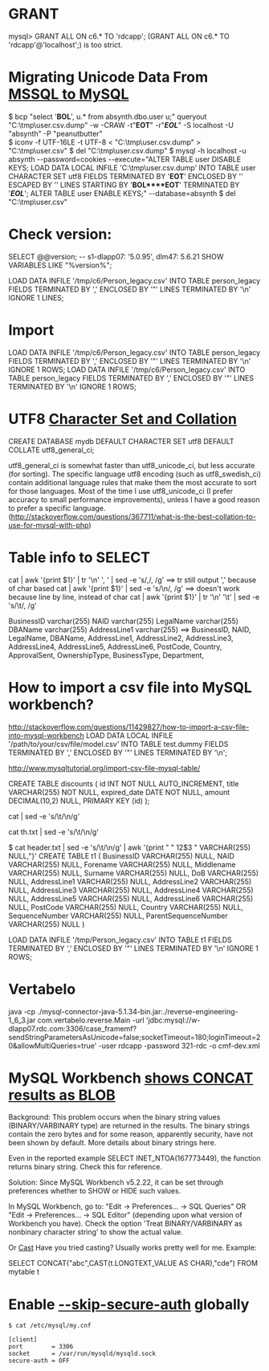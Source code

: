 # GRANT 
mysql> GRANT ALL ON c6.* TO 'rdcapp';
(GRANT ALL ON c6.* TO 'rdcapp'@'localhost';) is too strict.

# Migrating Unicode Data From [MSSQL to MySQL](http://www.wolflabs.org/2012/08/09/migrating-unicode-data-from-mssql-to-mysql/)

$ bcp "select '**BOL**', u.* from absynth.dbo.user u;" queryout "C:\tmp\user.csv.dump" -w -CRAW -t"**EOT**" -r"***EOL***" -S localhost -U "absynth" -P "peanutbutter"<br /> 
$ iconv -f UTF-16LE -t UTF-8 < "C:\tmp\user.csv.dump" > "C:\tmp\user.csv" 
$ del "C:\tmp\user.csv.dump" 
$ mysql -h localhost -u absynth --password=cookies --execute="ALTER TABLE user DISABLE KEYS; LOAD DATA LOCAL INFILE 'C:\tmp\user.csv.dump' INTO TABLE user CHARACTER SET utf8 FIELDS TERMINATED BY '**EOT**' ENCLOSED BY '' ESCAPED BY '' LINES STARTING BY '**BOL****EOT**' TERMINATED BY '***EOL***'; ALTER TABLE user ENABLE KEYS;" --database=absynth 
$ del "C:\tmp\user.csv"


# Check version:
SELECT @@version; -- s1-dlapp07: '5.0.95', dlm47: 5.6.21 
SHOW VARIABLES LIKE "%version%";

LOAD DATA INFILE '/tmp/c6/Person_legacy.csv'
INTO TABLE person_legacy
FIELDS TERMINATED BY ','
ENCLOSED BY '"'
LINES TERMINATED BY '\n'
IGNORE 1 LINES;


# Import
LOAD DATA INFILE '/tmp/c6/Person_legacy.csv'
INTO TABLE person_legacy
FIELDS TERMINATED BY ','
ENCLOSED BY '"'
LINES TERMINATED BY '\n'
IGNORE 1 ROWS;
LOAD DATA INFILE '/tmp/c6/Person_legacy.csv'
INTO TABLE person_legacy
FIELDS TERMINATED BY ','
ENCLOSED BY '"'
LINES TERMINATED BY '\n'
IGNORE 1 ROWS;


# UTF8 [Character Set and Collation](http://dev.mysql.com/doc/refman/5.0/en/charset-applications.html)
CREATE DATABASE mydb
  DEFAULT CHARACTER SET utf8
  DEFAULT COLLATE utf8_general_ci;

utf8_general_ci is somewhat faster than utf8_unicode_ci, but less accurate (for sorting). The specific language utf8 encoding (such as utf8_swedish_ci) contain additional language rules that make them the most accurate to sort for those languages. Most of the time I use utf8_unicode_ci (I prefer accuracy to small performance improvements), unless I have a good reason to prefer a specific language. (http://stackoverflow.com/questions/367711/what-is-the-best-collation-to-use-for-mysql-with-php)



# Table info to SELECT
cat | awk '{print $1}' | tr '\n' ', ' | sed -e 's/,/, /g' ==> tr still output ',' because of char based
cat | awk '{print $1}' | sed -e 's/\n/, /g' ==> doesn't work because line by line, instead of char
cat | awk '{print $1}' | tr '\n' '\t' | sed -e 's/\t/, /g' 

BusinessID	varchar(255)
NAID	varchar(255)
LegalName	varchar(255)
DBAName	varchar(255)
AddressLine1	varchar(255)
==>
BusinessID, NAID, LegalName, DBAName, AddressLine1, AddressLine2, AddressLine3, AddressLine4, AddressLine5, AddressLine6, PostCode, Country, ApprovalSent, OwnershipType, BusinessType, Department,


# How to import a csv file into MySQL workbench?
http://stackoverflow.com/questions/11429827/how-to-import-a-csv-file-into-mysql-workbench
LOAD DATA LOCAL INFILE '/path/to/your/csv/file/model.csv' INTO TABLE test.dummy FIELDS TERMINATED BY ',' ENCLOSED BY '"' LINES TERMINATED BY '\n';

http://www.mysqltutorial.org/import-csv-file-mysql-table/

CREATE TABLE discounts (
  id INT NOT NULL AUTO_INCREMENT,
  title VARCHAR(255) NOT NULL,
  expired_date DATE NOT NULL,
  amount DECIMAL(10,2) NULL,
  PRIMARY KEY (id)
);

cat | sed -e 's/\t/\n/g' 

cat th.txt | sed -e 's/\t/\n/g' 

$ cat header.txt | sed -e 's/\t/\n/g' | awk '{print "  " $1$2$3 " VARCHAR(255) NULL,"}'
CREATE TABLE t1 (
  BusinessID VARCHAR(255) NULL,
  NAID VARCHAR(255) NULL,
  Forename VARCHAR(255) NULL,
  Middlename VARCHAR(255) NULL,
  Surname VARCHAR(255) NULL,
  DoB VARCHAR(255) NULL,
  AddressLine1 VARCHAR(255) NULL,
  AddressLine2 VARCHAR(255) NULL,
  AddressLine3 VARCHAR(255) NULL,
  AddressLine4 VARCHAR(255) NULL,
  AddressLine5 VARCHAR(255) NULL,
  AddressLine6 VARCHAR(255) NULL,
  PostCode VARCHAR(255) NULL,
  Country VARCHAR(255) NULL,
  SequenceNumber VARCHAR(255) NULL,
  ParentSequenceNumber VARCHAR(255) NULL
)

LOAD DATA INFILE '/tmp/Person_legacy.csv' 
INTO TABLE t1 
FIELDS TERMINATED BY ',' 
ENCLOSED BY '"'
LINES TERMINATED BY '\n'
IGNORE 1 ROWS;


# Vertabelo
java -cp ./mysql-connector-java-5.1.34-bin.jar:./reverse-engineering-1_6_3.jar com.vertabelo.reverse.Main -url 'jdbc:mysql://w-dlapp07.rdc.com:3306/case_framemf?sendStringParametersAsUnicode=false;socketTimeout=180;loginTimeout=20&allowMultiQueries=true' -user rdcapp -password 321-rdc -o cmf-dev.xml


# MySQL Workbench [shows CONCAT results as BLOB](http://stackoverflow.com/questions/13634369/mysql-workbench-shows-results-as-blob)
Background: This problem occurs when the binary string values (BINARY/VARBINARY type) are returned in the results. The binary strings contain the zero bytes and for some reason, apparently security, have not been shown by default. More details about binary strings here.

Even in the reported example SELECT INET_NTOA(167773449), the function returns binary string. Check this for reference.

Solution: Since MySQL Workbench v5.2.22, it can be set through preferences whether to SHOW or HIDE such values.

In MySQL Workbench, go to: "Edit -> Preferences... -> SQL Queries" OR "Edit -> Preferences... -> SQL Editor" (depending upon what version of Workbench you have).
Check the option 'Treat BINARY/VARBINARY as nonbinary character string' to show the actual value.

Or [Cast](http://stackoverflow.com/questions/18840557/mysql-concatstring-longtext-results-in-hex-string)
Have you tried casting? Usually works pretty well for me. Example:

SELECT CONCAT("abc",CAST(t.LONGTEXT_VALUE AS CHAR),"cde") FROM mytable t


# Enable [--skip-secure-auth](http://dev.mysql.com/doc/refman/5.0/en/server-options.html#option_mysqld_secure-auth) globally
	$ cat /etc/mysql/my.cnf

	[client]
	port		= 3306
	socket		= /var/run/mysqld/mysqld.sock
	secure-auth	= OFF

